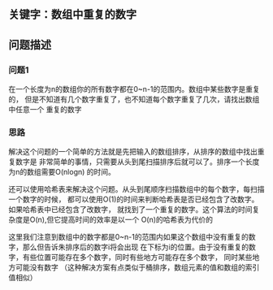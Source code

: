 ## 关键字：数组中重复的数字
## 问题描述
### 问题1
在一个长度为n的数组你的所有数字都在0~n-1的范围内。数组中某些数字是重复的，
但是不知道有几个数字重复了，也不知道每个数字重复了几次，请找出数组中任意一个
重复的数字

### 思路
解决这个问题的一个简单的方法就是先把输入的数组排序，从排序的数组中找出重复数字是
非常简单的事情，只需要从头到尾扫描排序后就可以了。排序一个长度为n的数组需要O(nlogn)
的时间。

还可以使用哈希表来解决这个问题。从头到尾顺序扫描数组中的每个数字，每扫描一个数字的时候，
都可以使用O(1)的时间来判断哈希表是否已经包含了改数字。如果哈希表中已经包含了改数字，
就找到了一个重复的数字。这个算法的时间复杂度是O(n),但它提高时间的效率是以一个
O(n)的哈希表为代价的

这里我们注意到数组中的数字都是0~n-1的范围内如果这个数组中没有重复的数字，那么但告诉朱排序后的数字i将会出现
在下标为i的位置。由于没有重复的数字，有些位置可能存在多个数字，同时有些地方可能存在多个数字，
同时某些地方可能没有数字
（这种解决方案有点类似于桶排序，数组元素的值和数组的索引值相似）